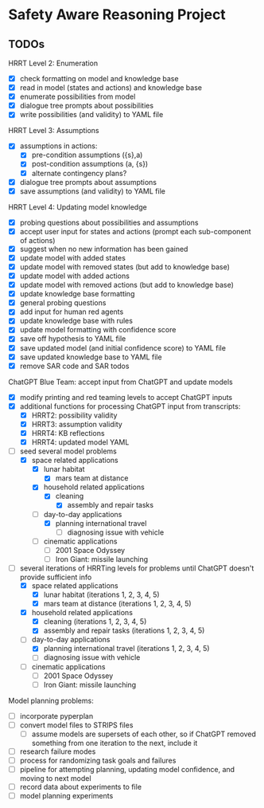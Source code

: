 # Safety Aware Reasoning Project

## TODOs

HRRT Level 2: Enumeration
- [x] check formatting on model and knowledge base
- [x] read in model (states and actions) and knowledge base
- [x] enumerate possibilities from model
- [x] dialogue tree prompts about possibilities
- [x] write possibilities (and validity) to YAML file

HRRT Level 3: Assumptions
- [x] assumptions in actions:
	- [x] pre-condition assumptions ({s},a)
	- [x] post-condition assumptions (a, {s})
	- [x] alternate contingency plans?
- [x] dialogue tree prompts about assumptions
- [x] save assumptions (and validity) to YAML file

HRRT Level 4: Updating model knowledge
- [x] probing questions about possibilities and assumptions
- [x] accept user input for states and actions (prompt each sub-component of actions)
- [x] suggest when no new information has been gained
- [x] update model with added states
- [x] update model with removed states (but add to knowledge base)
- [x] update model with added actions
- [x] update model with removed actions (but add to knowledge base)
- [x] update knowledge base formatting
- [x] general probing questions
- [x] add input for human red agents
- [x] update knowledge base with rules
- [x] update model formatting with confidence score
- [x] save off hypothesis to YAML file
- [x] save updated model (and initial confidence score) to YAML file
- [x] save updated knowledge base to YAML file
- [x] remove SAR code and SAR todos

ChatGPT Blue Team: accept input from ChatGPT and update models
- [x] modify printing and red teaming levels to accept ChatGPT inputs
- [x] additional functions for processing ChatGPT input from transcripts:
	- [x] HRRT2: possibility validity
	- [x] HRRT3: assumption validity
	- [x] HRRT4: KB reflections
	- [x] HRRT4: updated model YAML
- [ ] seed several model problems
  - [x] space related applications
	  - [x] lunar habitat
		- [x] mars team at distance
	- [x] household related applications
	  - [x] cleaning
		- [x] assembly and repair tasks
	- [ ] day-to-day applications
	  - [x] planning international travel
		- [ ] diagnosing issue with vehicle
	- [ ] cinematic applications
		- [ ] 2001 Space Odyssey
		- [ ] Iron Giant: missile launching
- [ ] several iterations of HRRTing levels for problems until ChatGPT doesn't provide sufficient info
	- [x] space related applications
		- [x] lunar habitat (iterations 1, 2, 3, 4, 5)
		- [x] mars team at distance (iterations 1, 2, 3, 4, 5)
	- [x] household related applications
		- [x] cleaning (iterations 1, 2, 3, 4, 5)
		- [x] assembly and repair tasks (iterations 1, 2, 3, 4, 5)
	- [ ] day-to-day applications
		- [x] planning international travel (iterations 1, 2, 3, 4, 5)
		- [ ] diagnosing issue with vehicle
	- [ ] cinematic applications
		- [ ] 2001 Space Odyssey
		- [ ] Iron Giant: missile launching

Model planning problems:
- [ ] incorporate pyperplan
- [ ] convert model files to STRIPS files
  - [ ] assume models are supersets of each other, so if ChatGPT removed something from one iteration to the next, include it
- [ ] research failure modes
- [ ] process for randomizing task goals and failures
- [ ] pipeline for attempting planning, updating model confidence, and moving to next model
- [ ] record data about experiments to file
- [ ] model planning experiments
